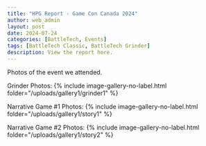 ```yaml
---
title: "HPG Report - Game Con Canada 2024"
author: web_admin
layout: post
date: 2024-07-24
categories: [BattleTech, Events]
tags: [BattleTech Classic, BattleTech Grinder]
description: View the report here.
---
```


Photos of the event we attended.

Grinder Photos:
{% include image-gallery-no-label.html folder="/uploads/gallery1/grinder1" %}

Narrative Game #1 Photos:
{% include image-gallery-no-label.html folder="/uploads/gallery1/story1" %}

Narrative Game #2 Photos:
{% include image-gallery-no-label.html folder="/uploads/gallery1/story2" %}